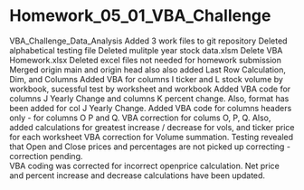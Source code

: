 # Homework_05_01_VBA_Challenge
VBA_Challenge_Data_Analysis
Added 3 work files to git repository
Deleted alphabetical testing file
Deleted mulitple year stock data.xlsm
Delete VBA Homework.xlsx
Deleted excel files not needed for homework submission
Merged origin main and origin head also also added Last Row Calculation, Dim, and Columns
Added VBA for columns I ticker and L stock volume by workbook, sucessful test by worksheet and workbook
Added VBA code for columns J Yearly Change and columns K percent change.  Also, format has been added for col J Yearly Change. 
Added VBA code for columns headers only - for columns O P and Q.
VBA correction for colums O, P, Q.  Also, added calculations for greatest increase / decrease for vols, and ticker price for each worksheet
VBA correction for Volume summation.  Testing revealed that Open and Close prices and percentages are not picked up correcting - correction pending.  
VBA coding was corrected for incorrect openprice calculation. Net price and percent increase and decrease calculations have been updated.
